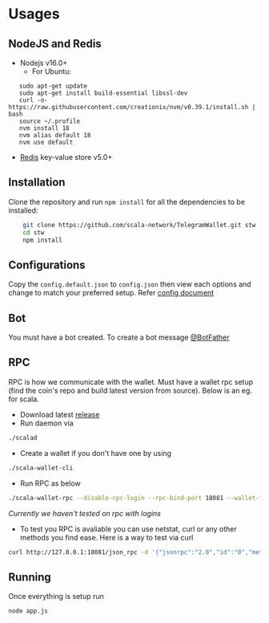 # Usages

## NodeJS and Redis

* Nodejs v16.0+
	* For Ubuntu: 
 ```
	sudo apt-get update
	sudo apt-get install build-essential libssl-dev
	curl -o- https://raw.githubusercontent.com/creationix/nvm/v0.39.1/install.sh | bash
	source ~/.profile
	nvm install 18
	nvm alias default 18
	nvm use default
```
* [Redis](http://redis.io/) key-value store v5.0+ 

## Installation

Clone the repository and run `npm install` for all the dependencies to be installed:

```bash
	git clone https://github.com/scala-network/TelegramWallet.git stw
	cd stw
	npm install
```

## Configurations

Copy the `config.default.json` to `config.json` then view each options and change to match your preferred setup. Refer [config document](doc/config.md)

## Bot

You must have a bot created. To create a bot message [@BotFather](https://t.me/botfather)

## RPC
RPC is how we communicate with the wallet. Must have a wallet rpc setup (find the coin's repo and build latest version from source). Below is an eg. for scala.

* Download latest [release](https://github.com/scala-network/Scala/releases)
* Run daemon via 

```bash
./scalad
```

* Create a wallet if you don't have one by using 

```bash
./scala-wallet-cli
```

* Run RPC as below

```bash
./scala-wallet-rpc --disable-rpc-login --rpc-bind-port 18081 --wallet-file wallet --prompt-for-password
```

*Currently we haven't tested on rpc with logins*

* To test you RPC is avaliable you can use netstat, curl or any other methods you find ease. Here is a way to test via curl

```bash
curl http://127.0.0.1:18081/json_rpc -d '{"jsonrpc":"2.0","id":"0","method":"get_address","params":{"account_index":0,"address_index":[]}}' -H 'Content-Type: application/json'
```

## Running

Once everything is setup run
```bash
node app.js
```
